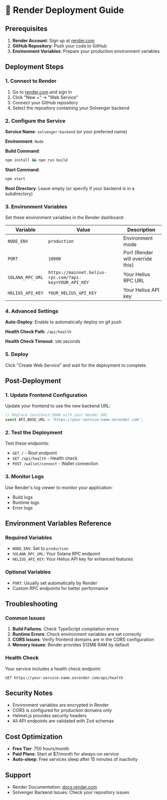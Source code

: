 # 🚀 Render Deployment Guide

## Prerequisites

1. **Render Account**: Sign up at [render.com](https://render.com)
2. **GitHub Repository**: Push your code to GitHub
3. **Environment Variables**: Prepare your production environment variables

## Deployment Steps

### 1. Connect to Render

1. Go to [render.com](https://render.com) and sign in
2. Click "New +" → "Web Service"
3. Connect your GitHub repository
4. Select the repository containing your Solvenger backend

### 2. Configure the Service

**Service Name**: `solvenger-backend` (or your preferred name)

**Environment**: `Node`

**Build Command**: 
```bash
npm install && npm run build
```

**Start Command**: 
```bash
npm start
```

**Root Directory**: Leave empty (or specify if your backend is in a subdirectory)

### 3. Environment Variables

Set these environment variables in the Render dashboard:

| Variable | Value | Description |
|----------|-------|-------------|
| `NODE_ENV` | `production` | Environment mode |
| `PORT` | `10000` | Port (Render will override this) |
| `SOLANA_RPC_URL` | `https://mainnet.helius-rpc.com/?api-key=YOUR_API_KEY` | Your Helius RPC URL |
| `HELIUS_API_KEY` | `YOUR_HELIUS_API_KEY` | Your Helius API key |

### 4. Advanced Settings

**Auto-Deploy**: Enable to automatically deploy on git push

**Health Check Path**: `/api/health`

**Health Check Timeout**: `180` seconds

### 5. Deploy

Click "Create Web Service" and wait for the deployment to complete.

## Post-Deployment

### 1. Update Frontend Configuration

Update your frontend to use the new backend URL:

```javascript
// Replace localhost:3000 with your Render URL
const API_BASE_URL = 'https://your-service-name.onrender.com';
```

### 2. Test the Deployment

Test these endpoints:
- `GET /` - Root endpoint
- `GET /api/health` - Health check
- `POST /wallet/connect` - Wallet connection

### 3. Monitor Logs

Use Render's log viewer to monitor your application:
- Build logs
- Runtime logs
- Error logs

## Environment Variables Reference

### Required Variables

- `NODE_ENV`: Set to `production`
- `SOLANA_RPC_URL`: Your Solana RPC endpoint
- `HELIUS_API_KEY`: Your Helius API key for enhanced features

### Optional Variables

- `PORT`: Usually set automatically by Render
- Custom RPC endpoints for better performance

## Troubleshooting

### Common Issues

1. **Build Failures**: Check TypeScript compilation errors
2. **Runtime Errors**: Check environment variables are set correctly
3. **CORS Issues**: Verify frontend domains are in the CORS configuration
4. **Memory Issues**: Render provides 512MB RAM by default

### Health Check

Your service includes a health check endpoint:
```
GET https://your-service-name.onrender.com/api/health
```

## Security Notes

- Environment variables are encrypted in Render
- CORS is configured for production domains only
- Helmet.js provides security headers
- All API endpoints are validated with Zod schemas

## Cost Optimization

- **Free Tier**: 750 hours/month
- **Paid Plans**: Start at $7/month for always-on service
- **Auto-sleep**: Free services sleep after 15 minutes of inactivity

## Support

- Render Documentation: [docs.render.com](https://docs.render.com)
- Solvenger Backend Issues: Check your repository issues 